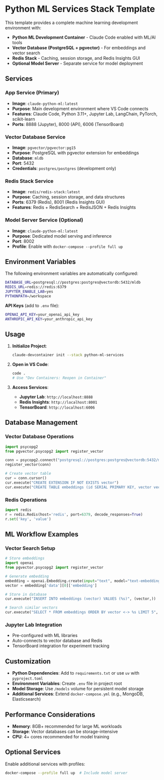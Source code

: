 # Python ML Services Stack Template

This template provides a complete machine learning development environment with:

- **Python ML Development Container** - Claude Code enabled with ML/AI tools
- **Vector Database (PostgreSQL + pgvector)** - For embeddings and vector search
- **Redis Stack** - Caching, session storage, and Redis Insights GUI
- **Optional Model Server** - Separate service for model deployment

## Services

### App Service (Primary)
- **Image**: `claude-python-ml:latest`
- **Purpose**: Main development environment where VS Code connects
- **Features**: Claude Code, Python 3.11+, Jupyter Lab, LangChain, PyTorch, scikit-learn
- **Ports**: 8888 (Jupyter), 8000 (API), 6006 (TensorBoard)

### Vector Database Service
- **Image**: `pgvector/pgvector:pg15`
- **Purpose**: PostgreSQL with pgvector extension for embeddings
- **Database**: `mldb`
- **Port**: 5432
- **Credentials**: `postgres/postgres` (development only)

### Redis Stack Service
- **Image**: `redis/redis-stack:latest`
- **Purpose**: Caching, session storage, and data structures
- **Ports**: 6379 (Redis), 8001 (Redis Insights GUI)
- **Features**: Redis + RedisSearch + RedisJSON + Redis Insights

### Model Server Service (Optional)
- **Image**: `claude-python-ml:latest`
- **Purpose**: Dedicated model serving and inference
- **Port**: 8002
- **Profile**: Enable with `docker-compose --profile full up`

## Environment Variables

The following environment variables are automatically configured:

```bash
DATABASE_URL=postgresql://postgres:postgres@vectordb:5432/mldb
REDIS_URL=redis://redis:6379
JUPYTER_ENABLE_LAB=yes
PYTHONPATH=/workspace
```

**API Keys** (add to `.env` file):
```bash
OPENAI_API_KEY=your_openai_api_key
ANTHROPIC_API_KEY=your_anthropic_api_key
```

## Usage

1. **Initialize Project**:
   ```bash
   claude-devcontainer init --stack python-ml-services
   ```

2. **Open in VS Code**:
   ```bash
   code .
   # Use "Dev Containers: Reopen in Container"
   ```

3. **Access Services**:
   - **Jupyter Lab**: `http://localhost:8888`
   - **Redis Insights**: `http://localhost:8001`
   - **TensorBoard**: `http://localhost:6006`

## Database Management

### Vector Database Operations
```python
import psycopg2
from pgvector.psycopg2 import register_vector

conn = psycopg2.connect("postgresql://postgres:postgres@vectordb:5432/mldb")
register_vector(conn)

# Create vector table
cur = conn.cursor()
cur.execute("CREATE EXTENSION IF NOT EXISTS vector")
cur.execute("CREATE TABLE embeddings (id SERIAL PRIMARY KEY, vector vector(1536))")
```

### Redis Operations
```python
import redis
r = redis.Redis(host='redis', port=6379, decode_responses=True)
r.set('key', 'value')
```

## ML Workflow Examples

### Vector Search Setup
```python
# Store embeddings
import openai
from pgvector.psycopg2 import register_vector

# Generate embedding
embedding = openai.Embedding.create(input="text", model="text-embedding-ada-002")
vector = embedding['data'][0]['embedding']

# Store in database
cur.execute("INSERT INTO embeddings (vector) VALUES (%s)", (vector,))

# Search similar vectors
cur.execute("SELECT * FROM embeddings ORDER BY vector <-> %s LIMIT 5", (query_vector,))
```

### Jupyter Lab Integration
- Pre-configured with ML libraries
- Auto-connects to vector database and Redis
- TensorBoard integration for experiment tracking

## Customization

- **Python Dependencies**: Add to `requirements.txt` or use `uv` with `pyproject.toml`
- **Environment Variables**: Create `.env` file in project root
- **Model Storage**: Use `/models` volume for persistent model storage
- **Additional Services**: Extend `docker-compose.yml` (e.g., MongoDB, Elasticsearch)

## Performance Considerations

- **Memory**: 8GB+ recommended for large ML workloads
- **Storage**: Vector databases can be storage-intensive
- **CPU**: 4+ cores recommended for model training

## Optional Services

Enable additional services with profiles:
```bash
docker-compose --profile full up  # Include model server
```